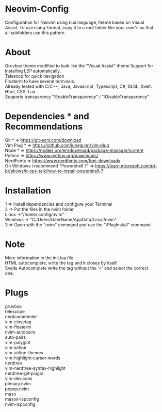 # Neovim-Config
Configuration for Neovim using Lua language, theme based on Visual Assist.
To use clang-format, copy it to a root folder like your user's so that all subfolders use this pattern.  

# About
Gruvbox theme modified to look like the "Visual Assist" theme 
Support for installing LSP automatically.  
Telescop for quick navigation  
Floaterm to have several terminals.  
Already tested with C/C++, Java, Javascript, Typescript, C#, GLSL, Svelt. Html, CSS, Lua  
Supports transparency ":EnableTransparency" / ":DisableTransparency"

# Dependencies * and Recommendations
Git * => https://git-scm.com/download  
Vim Plug * => https://github.com/junegunn/vim-plug  
Node * => https://nodejs.org/en/download/package-manager/current  
Python => https://www.python.org/downloads/  
NerdFonts => https://www.nerdfonts.com/font-downloads  
On Windows I recommend "Powershell 7" => https://learn.microsoft.com/pt-br/shows/it-ops-talk/how-to-install-powershell-7  

# Installation
1 => Install dependencies and configure your Terminal  
2 => Put the files in the nvim folder  
    Linux ->"/home/.config/nvim"  
    Windows -> "C:/Users/UserName/AppData/Local/nvim"  
3 => Open with the "nvim" command and use the ":PlugInstall" command  

# Note
More information in the init.lua file.  
HTML autocomplete, write the tag and it closes by itself.  
Svelte Autocomplete write the tag without the '<' and select the correct one.  

# Plugs
gruvbox  
telescope  
nerdcommenter  
vim-closetag  
vim-floaterm  
nvim-autopairs  
auto-pairs  
vim-polyglot  
vim-airline  
vim-airline-themes  
vim-highlight-cursor-words  
nerdtree  
vim-nerdtree-syntax-highlight  
nerdtree-git-plugin  
vim-devicons  
plenary.nvim  
popup.nvim  
maso  
mason-lspconfig  
nvim-lspconfig  